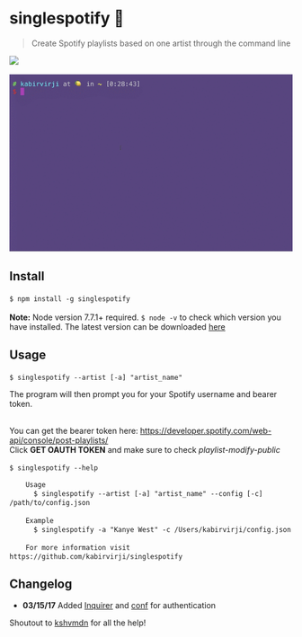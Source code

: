 # singlespotify 🎵

> Create Spotify playlists based on one artist through the command line

![](https://img.shields.io/badge/node-7.7.1-brightgreen.svg)

![](singlespotify1.gif)

<!--- 
[![asciicast](https://asciinema.org/a/4k49ag6gy3bknaa6ryoubhcy5.png)](https://asciinema.org/a/4k49ag6gy3bknaa6ryoubhcy5)
-->

## Install
`$ npm install -g singlespotify` <br><br>
**Note:** Node version 7.7.1+ required. `$ node -v` to check which version you have installed. The latest version can be downloaded [here](https://nodejs.org/en/)

## Usage
`$ singlespotify --artist [-a] "artist_name"`

The program will then prompt you for your Spotify username and bearer token. <br><br>

You can get the bearer token here: https://developer.spotify.com/web-api/console/post-playlists/ <br>
Click **GET OAUTH TOKEN** and make sure to check *playlist-modify-public* 

`$ singlespotify --help`

```
    Usage
      $ singlespotify --artist [-a] "artist_name" --config [-c] /path/to/config.json

    Example
      $ singlespotify -a "Kanye West" -c /Users/kabirvirji/config.json

    For more information visit https://github.com/kabirvirji/singlespotify
```

## Changelog
- **03/15/17** Added [Inquirer](https://github.com/SBoudrias/Inquirer.js) and [conf](https://github.com/sindresorhus/conf) for authentication


Shoutout to [kshvmdn](https://github.com/kshvmdn) for all the help!


